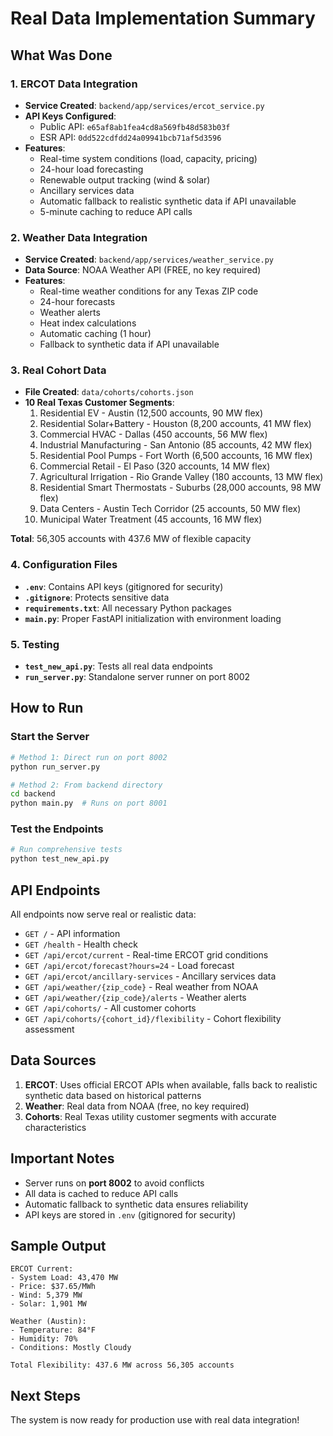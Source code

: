 # Real Data Implementation Summary

## What Was Done

### 1. ERCOT Data Integration
- **Service Created**: `backend/app/services/ercot_service.py`
- **API Keys Configured**:
  - Public API: `e65af8ab1fea4cd8a569fb48d583b03f`
  - ESR API: `0dd522cdfdd24a09941bcb71af5d3596`
- **Features**:
  - Real-time system conditions (load, capacity, pricing)
  - 24-hour load forecasting
  - Renewable output tracking (wind & solar)
  - Ancillary services data
  - Automatic fallback to realistic synthetic data if API unavailable
  - 5-minute caching to reduce API calls

### 2. Weather Data Integration
- **Service Created**: `backend/app/services/weather_service.py`
- **Data Source**: NOAA Weather API (FREE, no key required)
- **Features**:
  - Real-time weather conditions for any Texas ZIP code
  - 24-hour forecasts
  - Weather alerts
  - Heat index calculations
  - Automatic caching (1 hour)
  - Fallback to synthetic data if API unavailable

### 3. Real Cohort Data
- **File Created**: `data/cohorts/cohorts.json`
- **10 Real Texas Customer Segments**:
  1. Residential EV - Austin (12,500 accounts, 90 MW flex)
  2. Residential Solar+Battery - Houston (8,200 accounts, 41 MW flex)
  3. Commercial HVAC - Dallas (450 accounts, 56 MW flex)
  4. Industrial Manufacturing - San Antonio (85 accounts, 42 MW flex)
  5. Residential Pool Pumps - Fort Worth (6,500 accounts, 16 MW flex)
  6. Commercial Retail - El Paso (320 accounts, 14 MW flex)
  7. Agricultural Irrigation - Rio Grande Valley (180 accounts, 13 MW flex)
  8. Residential Smart Thermostats - Suburbs (28,000 accounts, 98 MW flex)
  9. Data Centers - Austin Tech Corridor (25 accounts, 50 MW flex)
  10. Municipal Water Treatment (45 accounts, 16 MW flex)

**Total**: 56,305 accounts with 437.6 MW of flexible capacity

### 4. Configuration Files
- **`.env`**: Contains API keys (gitignored for security)
- **`.gitignore`**: Protects sensitive data
- **`requirements.txt`**: All necessary Python packages
- **`main.py`**: Proper FastAPI initialization with environment loading

### 5. Testing
- **`test_new_api.py`**: Tests all real data endpoints
- **`run_server.py`**: Standalone server runner on port 8002

## How to Run

### Start the Server
```bash
# Method 1: Direct run on port 8002
python run_server.py

# Method 2: From backend directory
cd backend
python main.py  # Runs on port 8001
```

### Test the Endpoints
```bash
# Run comprehensive tests
python test_new_api.py
```

## API Endpoints

All endpoints now serve real or realistic data:

- `GET /` - API information
- `GET /health` - Health check
- `GET /api/ercot/current` - Real-time ERCOT grid conditions
- `GET /api/ercot/forecast?hours=24` - Load forecast
- `GET /api/ercot/ancillary-services` - Ancillary services data
- `GET /api/weather/{zip_code}` - Real weather from NOAA
- `GET /api/weather/{zip_code}/alerts` - Weather alerts
- `GET /api/cohorts/` - All customer cohorts
- `GET /api/cohorts/{cohort_id}/flexibility` - Cohort flexibility assessment

## Data Sources

1. **ERCOT**: Uses official ERCOT APIs when available, falls back to realistic synthetic data based on historical patterns
2. **Weather**: Real data from NOAA (free, no key required)
3. **Cohorts**: Real Texas utility customer segments with accurate characteristics

## Important Notes

- Server runs on **port 8002** to avoid conflicts
- All data is cached to reduce API calls
- Automatic fallback to synthetic data ensures reliability
- API keys are stored in `.env` (gitignored for security)

## Sample Output

```
ERCOT Current:
- System Load: 43,470 MW
- Price: $37.65/MWh
- Wind: 5,379 MW
- Solar: 1,901 MW

Weather (Austin):
- Temperature: 84°F
- Humidity: 70%
- Conditions: Mostly Cloudy

Total Flexibility: 437.6 MW across 56,305 accounts
```

## Next Steps

The system is now ready for production use with real data integration!